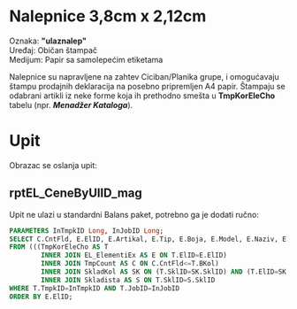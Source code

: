 # Nalepnice 3,8cm x 2,12cm #

Oznaka: **"ulaznalep"**  
Uređaj: Običan štampač  
Medijum: Papir sa samolepećim etiketama  

Nalepnice su napravljene na zahtev Ciciban/Planika grupe, i omogućavaju štampu prodajnih deklaracija na posebno pripremljen A4 papir.
Štampaju se odabrani artikli iz neke forme koja ih prethodno smešta u **TmpKorEleCho** tabelu (npr. ***Menadžer Kataloga***).

# Upit #

Obrazac se oslanja upit:

## rptEL_CeneByUlID_mag ##

Upit ne ulazi u standardni Balans paket, potrebno ga je dodati ručno:

```sql
PARAMETERS InTmpkID Long, InJobID Long;
SELECT C.CntFld, E.ElID, E.Artikal, E.Tip, E.Boja, E.Model, E.Naziv, E.Jed, S.Naziv AS SkladNaz, S.Adr AS SkladAdr, SK.MCena
FROM (((TmpKorEleCho AS T 
        INNER JOIN EL_ElementiEx AS E ON T.ElID=E.ElID) 
        INNER JOIN TmpCount AS C ON C.CntFld<=T.BKol) 
        INNER JOIN SkladKol AS SK ON (T.SklID=SK.SklID) AND (T.ElID=SK.ElID)) 
        INNER JOIN Skladista AS S ON T.SklID=S.SklID
WHERE T.TmpkID=InTmpkID AND T.JobID=InJobID
ORDER BY E.ElID;
```
